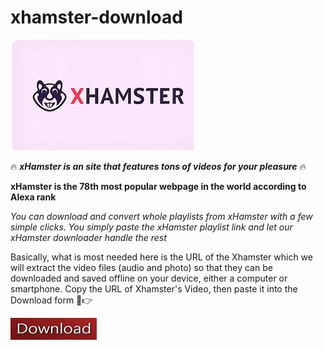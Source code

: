 # xhamster-download

<img src="https://github.com/BrandonNesley/xhamster-download/blob/main/ham.png"/>

🔥 ***xHamster is an site that features tons of videos for your pleasure*** 🔥

**xHamster is the 78th most popular webpage in the world according to Alexa rank**

*You can download and convert whole playlists from xHamster with a few simple clicks. You simply paste the xHamster playlist link and let our xHamster downloader handle the rest*

Basically, what is most needed here is the URL of the Xhamster which we will extract the video files (audio and photo) so that they can be downloaded and saved offline on your device, either a computer or smartphone. Copy the URL of Xhamster's Video, then paste it into the Download form 👀👉

<img src="https://github.com/BrandonNesley/xhamster-download/blob/main/dl.png"/>
